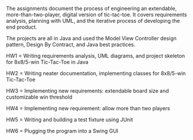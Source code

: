 The assignments document the process of engineering an extendable, more-than-two-player, digital version of tic-tac-toe. It covers requirements analysis, planning with UML, and the iterative process of developing the end product. 

The projects are all in Java and used the Model View Controller design pattern, Design By Contract, and Java best practices.

HW1 = Writing requirements analysis, UML diagrams, and project skeleton for 8x8/5-win Tic-Tac-Toe in Java

HW2 = Writing neater documentation, implementing classes for 8x8/5-win Tic-Tac-Toe

HW3 = Implementing new requirements: extendable board size and customizable win threshold

HW4 = Implementing new requirement: allow more than two players

HW5 = Writing and building a test fixture using JUnit

HW6 = Plugging the program into a Swing GUI
